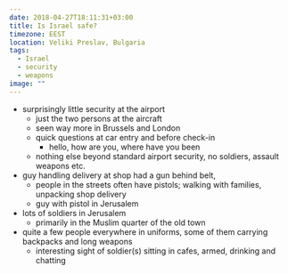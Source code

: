 ```yaml
---
date: 2018-04-27T18:11:31+03:00
title: Is Israel safe?
timezone: EEST
location: Veliki Preslav, Bulgaria
tags:
  - Israel
  - security
  - weapons
image: ""
---
```


<!--more-->

- surprisingly little security at the airport
    - just the two persons at the aircraft
    - seen way more in Brussels and London
    - quick questions at car entry and before check-in
        - hello, how are you, where have you been
    - nothing else beyond standard airport security, no soldiers, assault weapons etc.
- guy handling delivery at shop had a gun behind belt,
    - people in the streets often have pistols; walking with families, unpacking shop delivery
    - guy with pistol in Jerusalem
- lots of soldiers in Jerusalem
    - primarily in the Muslim quarter of the old town
- quite a few people everywhere in uniforms, some of them carrying backpacks and long weapons
    - interesting sight of soldier(s) sitting in cafes, armed, drinking and chatting
